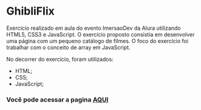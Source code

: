 # **GhibliFlix**

Exercício realizado em aula do evento ImersaoDev da Alura utilizando HTML5, CSS3 e JavaScript.
O exercício proposto consistia em desenvolver uma página com um pequeno catálogo de filmes. 
O foco do exercício foi trabalhar com o conceito de array em JavaScript.

No decorrer do exercício, foram utilizados:

* HTML;
* CSS;
* JavaScript;



### Você pode acessar a pagina [AQUI](https://anadasilva87.github.io/GhibliFlix/)